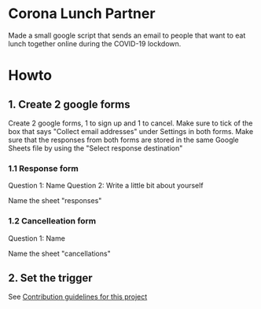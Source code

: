 # Corona Lunch Partner

Made a small google script that sends an email to people that want to eat lunch together online during the COVID-19 lockdown.

# Howto

## 1. Create 2 google forms
Create 2 google forms, 1 to sign up and 1 to cancel.
Make sure to tick of the box that says "Collect email addresses" under Settings in both forms.
Make sure that the responses from both forms are stored in the same Google Sheets file by using the "Select response destination"

### 1.1 Response form
Question 1: Name
Question 2: Write a little bit about yourself

Name the sheet "responses"

### 1.2 Cancelleation form
Question 1: Name

Name the sheet "cancellations"

## 2. Set the trigger
See [Contribution guidelines for this project](lunsj.gs)
